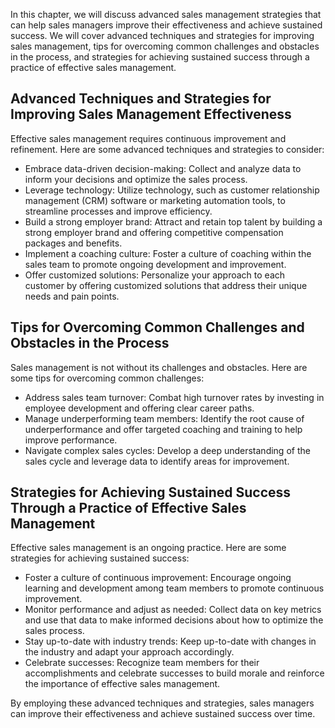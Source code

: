 
In this chapter, we will discuss advanced sales management strategies that can help sales managers improve their effectiveness and achieve sustained success. We will cover advanced techniques and strategies for improving sales management, tips for overcoming common challenges and obstacles in the process, and strategies for achieving sustained success through a practice of effective sales management.

Advanced Techniques and Strategies for Improving Sales Management Effectiveness
-------------------------------------------------------------------------------

Effective sales management requires continuous improvement and refinement. Here are some advanced techniques and strategies to consider:

* Embrace data-driven decision-making: Collect and analyze data to inform your decisions and optimize the sales process.
* Leverage technology: Utilize technology, such as customer relationship management (CRM) software or marketing automation tools, to streamline processes and improve efficiency.
* Build a strong employer brand: Attract and retain top talent by building a strong employer brand and offering competitive compensation packages and benefits.
* Implement a coaching culture: Foster a culture of coaching within the sales team to promote ongoing development and improvement.
* Offer customized solutions: Personalize your approach to each customer by offering customized solutions that address their unique needs and pain points.

Tips for Overcoming Common Challenges and Obstacles in the Process
------------------------------------------------------------------

Sales management is not without its challenges and obstacles. Here are some tips for overcoming common challenges:

* Address sales team turnover: Combat high turnover rates by investing in employee development and offering clear career paths.
* Manage underperforming team members: Identify the root cause of underperformance and offer targeted coaching and training to help improve performance.
* Navigate complex sales cycles: Develop a deep understanding of the sales cycle and leverage data to identify areas for improvement.

Strategies for Achieving Sustained Success Through a Practice of Effective Sales Management
-------------------------------------------------------------------------------------------

Effective sales management is an ongoing practice. Here are some strategies for achieving sustained success:

* Foster a culture of continuous improvement: Encourage ongoing learning and development among team members to promote continuous improvement.
* Monitor performance and adjust as needed: Collect data on key metrics and use that data to make informed decisions about how to optimize the sales process.
* Stay up-to-date with industry trends: Keep up-to-date with changes in the industry and adapt your approach accordingly.
* Celebrate successes: Recognize team members for their accomplishments and celebrate successes to build morale and reinforce the importance of effective sales management.

By employing these advanced techniques and strategies, sales managers can improve their effectiveness and achieve sustained success over time.
